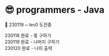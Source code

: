 # 😎 programmers - Java

🌱 230119 ~ lev0 도전중 

230118 완료 - 몫 구하기  
230119 완료 - 나머지 구하기  
230120 완료 - 나이 출력   
